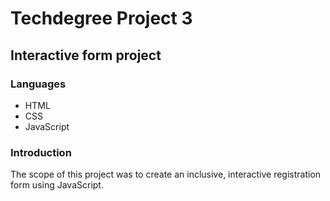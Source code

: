 <h1>Techdegree Project 3</h1>

<h2>Interactive form project</h2>

<h3>Languages</h3>

<ul>
    <li>HTML</li>
    <li>CSS</li>
    <li>JavaScript</li>
</ul>

<h3>Introduction</h3>

<p>The scope of this project was to create an inclusive, interactive registration form using JavaScript.</p>



 
